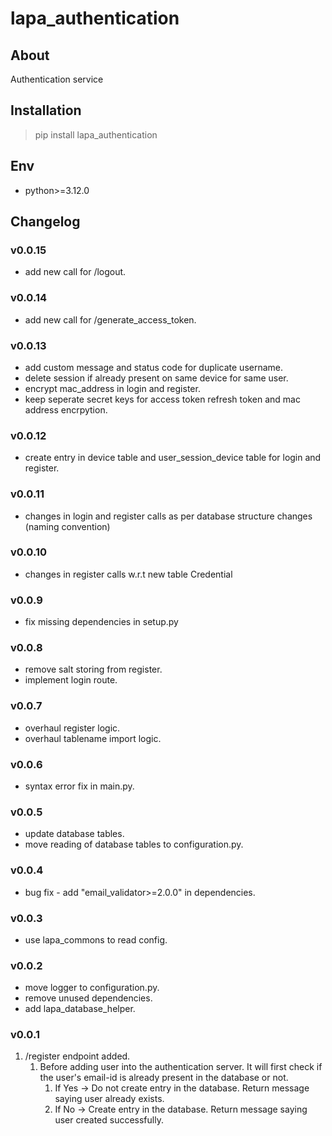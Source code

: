# lapa_authentication

## About

Authentication service

## Installation

> pip install lapa_authentication

## Env

- python>=3.12.0

## Changelog

### v0.0.15

- add new call for /logout.

### v0.0.14

- add new call for /generate_access_token.

### v0.0.13

- add custom message and status code for duplicate username.
- delete session if already present on same device for same user.
- encrypt mac_address in login and register.
- keep seperate secret keys for access token refresh token and mac address encrpytion.

### v0.0.12

- create entry in device table and user_session_device table for login and register.

### v0.0.11

- changes in login and register calls as per database structure changes (naming convention)

### v0.0.10

- changes in register calls w.r.t new table Credential

### v0.0.9

- fix missing dependencies in setup.py

### v0.0.8

- remove salt storing from register.
- implement login route.

### v0.0.7

- overhaul register logic.
- overhaul tablename import logic.

### v0.0.6

- syntax error fix in main.py.

### v0.0.5

- update database tables.
- move reading of database tables to configuration.py.

### v0.0.4

- bug fix - add "email_validator>=2.0.0" in dependencies.

### v0.0.3

- use lapa_commons to read config.

### v0.0.2

- move logger to configuration.py.
- remove unused dependencies.
- add lapa_database_helper.

### v0.0.1

1. /register endpoint added.
    1. Before adding user into the authentication server. It will first check if the user's email-id is already present
       in the database or not.
        1. If Yes -> Do not create entry in the database. Return message saying user already exists.
        2. If No -> Create entry in the database. Return message saying user created successfully.
